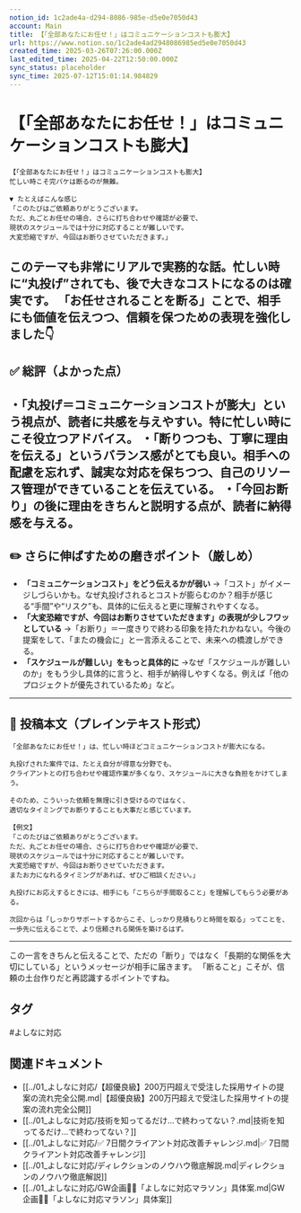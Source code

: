 ```yaml
---
notion_id: 1c2ade4a-d294-8086-985e-d5e0e7050d43
account: Main
title: 【「全部あなたにお任せ！」はコミュニケーションコストも膨大】
url: https://www.notion.so/1c2ade4ad2948086985ed5e0e7050d43
created_time: 2025-03-26T07:26:00.000Z
last_edited_time: 2025-04-22T12:50:00.000Z
sync_status: placeholder
sync_time: 2025-07-12T15:01:14.984829
---
```

# 【「全部あなたにお任せ！」はコミュニケーションコストも膨大】

```plain text
【「全部あなたにお任せ！」はコミュニケーションコストも膨大】
忙しい時こそ完パケは断るのが無難。

▼ たとえばこんな感じ
「このたびはご依頼ありがとうございます。
ただ、丸ごとお任せの場合、さらに打ち合わせや確認が必要で、
現状のスケジュールでは十分に対応することが難しいです。
大変恐縮ですが、今回はお断りさせていただきます。」

```
このテーマも非常にリアルで実務的な話。忙しい時に“丸投げ”されても、後で大きなコストになるのは確実です。
「お任せされることを断る」ことで、相手にも価値を伝えつつ、信頼を保つための表現を強化しました👇
---
## ✅ 総評（よかった点）
・「丸投げ＝コミュニケーションコストが膨大」という視点が、読者に共感を与えやすい。特に忙しい時にこそ役立つアドバイス。
・「断りつつも、丁寧に理由を伝える」というバランス感がとても良い。相手への配慮を忘れず、誠実な対応を保ちつつ、自己のリソース管理ができていることを伝えている。
・「今回お断り」の後に理由をきちんと説明する点が、読者に納得感を与える。
---
## ✏️ さらに伸ばすための磨きポイント（厳しめ）
- **「コミュニケーションコスト」をどう伝えるかが弱い**
  →「コスト」がイメージしづらいかも。なぜ丸投げされるとコストが膨らむのか？相手が感じる“手間”や“リスク”も、具体的に伝えると更に理解されやすくなる。
- **「大変恐縮ですが、今回はお断りさせていただきます」の表現が少しフワッとしている**
  →「お断り」＝一度きりで終わる印象を持たれかねない。今後の提案をして、「またの機会に」と一言添えることで、未来への橋渡しができる。
- **「スケジュールが難しい」をもっと具体的に**
  →なぜ「スケジュールが難しいのか」をもう少し具体的に言うと、相手が納得しやすくなる。例えば「他のプロジェクトが優先されているため」など。
---
## 📄 投稿本文（プレインテキスト形式）
```plain text
「全部あなたにお任せ！」は、忙しい時ほどコミュニケーションコストが膨大になる。

丸投げされた案件では、たとえ自分が得意な分野でも、
クライアントとの打ち合わせや確認作業が多くなり、スケジュールに大きな負担をかけてしまう。

そのため、こういった依頼を無理に引き受けるのではなく、
適切なタイミングでお断りすることも大事だと感じています。

【例文】
「このたびはご依頼ありがとうございます。
ただ、丸ごとお任せの場合、さらに打ち合わせや確認が必要で、
現状のスケジュールでは十分に対応することが難しいです。
大変恐縮ですが、今回はお断りさせていただきます。
またお力になれるタイミングがあれば、ぜひご相談ください。」

丸投げにお応えするときには、相手にも「こちらが手間取ること」を理解してもらう必要がある。

次回からは「しっかりサポートするからこそ、しっかり見積もりと時間を取る」ってことを、
一歩先に伝えることで、より信頼される関係を築けるはず。

```
---
この一言をきちんと伝えることで、ただの「断り」ではなく「長期的な関係を大切にしている」というメッセージが相手に届きます。
「断ること」こそが、信頼の土台作りだと再認識するポイントですね。

## タグ

#よしなに対応 

## 関連ドキュメント

- [[../01_よしなに対応/【超優良級】200万円超えで受注した採用サイトの提案の流れ完全公開.md|【超優良級】200万円超えで受注した採用サイトの提案の流れ完全公開]]
- [[../01_よしなに対応/技術を知ってるだけ…で終わってない？.md|技術を知ってるだけ…で終わってない？]]
- [[../01_よしなに対応/✅ 7日間クライアント対応改善チャレンジ.md|✅ 7日間クライアント対応改善チャレンジ]]
- [[../01_よしなに対応/ディレクションのノウハウ徹底解説.md|ディレクションのノウハウ徹底解説]]
- [[../01_よしなに対応/GW企画🏃‍♂️「よしなに対応マラソン」具体案.md|GW企画🏃‍♂️「よしなに対応マラソン」具体案]]
